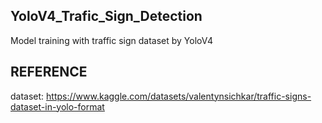 ## YoloV4_Trafic_Sign_Detection
Model training with traffic sign dataset by YoloV4

## REFERENCE

dataset: https://www.kaggle.com/datasets/valentynsichkar/traffic-signs-dataset-in-yolo-format
